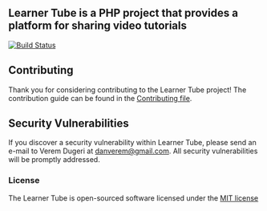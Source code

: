 
## Learner Tube is a PHP project that provides a platform for sharing video tutorials

[![Build Status](https://travis-ci.org/andela-vdugeri/learner-tube.png?branch=master)](http://travis-ci.org/andela-vdugeri/learner-tube)

## Contributing

Thank you for considering contributing to the Learner Tube project! The contribution guide can be found in the [Contributing file](CONTRIBUTING.md).

## Security Vulnerabilities

If you discover a security vulnerability within Learner Tube, please send an e-mail to Verem Dugeri at danverem@gmail.com. All security vulnerabilities will be promptly addressed.

### License

The Learner Tube is open-sourced software licensed under the [MIT license](http://opensource.org/licenses/MIT)
